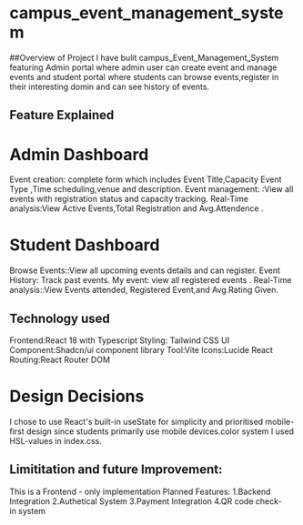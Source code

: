 # campus_event_management_system
##Overview of Project
I have bulit campus_Event_Management_System featuring Admin portal where admin user can create event and manage events and student portal where students can browse events,register in  their interesting domin and can see history of events.

## Feature Explained
# Admin Dashboard 
Event creation: complete form which includes Event Title,Capacity Event Type ,Time scheduling,venue and description.
Event management: :View all events with registration status and capacity tracking.
Real-Time analysis:View Active Events,Total Registration and Avg.Attendence .
# Student Dashboard
Browse Events::View all upcoming events details and can register.
Event History: Track past events.
My event: view all registered events .
Real-Time analysis::View Events attended, Registered Event,and Avg.Rating Given.

## Technology used
Frontend:React 18 with Typescript 
Styling: Tailwind CSS
UI Component:Shadcn/ui component library
Tool:Vite
Icons:Lucide React
Routing:React Router DOM

# Design Decisions 
I chose to use React's built-in useState for simplicity and prioritised mobile-first design since students primarily use mobile devices.color system I used HSL-values in index.css.
## Limititation and future Improvement:
This is a Frontend - only implementation 
Planned Features:
1.Backend Integration
2.Authetical System
3.Payment Integration 
4.QR code check-in system
